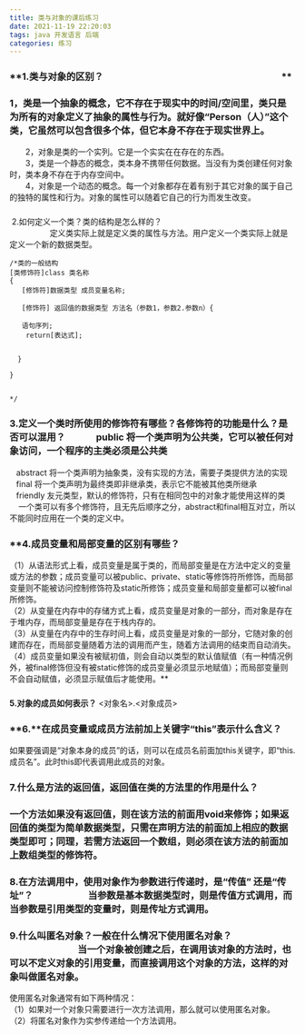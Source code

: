 ```yaml
---
title: 类与对象的课后练习
date: 2021-11-19 22:20:03
tags: java 开发语言 后端
categories: 练习
---
```


<!--more-->

### **1.类与对象的区别？                                                                                 **

### 1，类是一个抽象的概念，它不存在于现实中的时间/空间里，类只是为所有的对象定义了抽象的属性与行为。就好像“Person（人）”这个类，它虽然可以包含很多个体，但它本身不存在于现实世界上。  
　　2，对象是类的一个实列。它是一个实实在在存在的东西。  
　　3，类是一个静态的概念，类本身不携带任何数据。当没有为类创建任何对象时，类本身不存在于内存空间中。  
　　4，对象是一个动态的概念。每一个对象都存在着有别于其它对象的属于自己的独特的属性和行为。对象的属性可以随着它自己的行为而发生改变。

###   
 2.如何定义一个类？类的结构是怎么样的？                                                                              定义类实际上就是定义类的属性与方法。用户定义一个类实际上就是定义一个新的数据类型。

```
/*类的一般结构
[类修饰符]class 类名称
{
   [修饰符]数据类型 成员变量名称;

   [修饰符] 返回值的数据类型 方法名（参数1，参数2.参数n）{
   
   语句序列;
    return[表达式];
  
 
  }

}


*/
```

### 3.定义一个类时所使用的修饰符有哪些？各修饰符的功能是什么？是否可以混用？              public 将一个类声明为公共类，它可以被任何对象访问，一个程序的主类必须是公共类  
   abstract 将一个类声明为抽象类，没有实现的方法，需要子类提供方法的实现  
   final 将一个类声明为最终类即非继承类，表示它不能被其他类所继承  
   friendly 友元类型，默认的修饰符，只有在相同包中的对象才能使用这样的类  
    一个类可以有多个修饰符，且无先后顺序之分，abstract和final相互对立，所以不能同时应用在一个类的定义中。

### **4.成员变量和局部变量的区别有哪些？  
（1）从语法形式上看，成员变量是属于类的，而局部变量是在方法中定义的变量或方法的参数；成员变量可以被public、private、static等修饰符所修饰，而局部变量则不能被访问控制修饰符及static所修饰；成员变量和局部变量都可以被final所修饰。  
（2）从变量在内存中的存储方式上看，成员变量是对象的一部分，而对象是存在于堆内存，而局部变量是存在于栈内存的。  
（3）从变量在内存中的生存时间上看，成员变量是对象的一部分，它随对象的创建而存在，而局部变量随着方法的调用而产生，随着方法调用的结束而自动消失。  
（4）成员变量如果没有被赋初值，则会自动以类型的默认值赋值（有一种情况例外，被final修饰但没有被static修饰的成员变量必须显示地赋值）；而局部变量则不会自动赋值，必须显示赋值后才能使用。**

###   
**5.对象的成员如何表示？** \<对象名>.\<对象成员>

### **6.**在成员变量或成员方法前加上关键字“this”表示什么含义？  
如果要强调是“对象本身的成员”的话，则可以在成员名前面加this关键字，即“this.成员名”。此时this即代表调用此成员的对象。

### 7.什么是方法的返回值，返回值在类的方法里的作用是什么？

### 一个方法如果没有返回值，则在该方法的前面用void来修饰；如果返回值的类型为简单数据类型，只需在声明方法的前面加上相应的数据类型即可；同理，若需方法返回一个数组，则必须在该方法的前面加上数组类型的修饰符。

### 8.在方法调用中，使用对象作为参数进行传递时，是“传值” 还是“传址”？                         当参数是基本数据类型时，则是传值方式调用，而当参数是引用类型的变量时，则是传址方式调用。

### 9.什么叫匿名对象？一般在什么情况下使用匿名对象？                                                           当一个对象被创建之后，在调用该对象的方法时，也可以不定义对象的引用变量，而直接调用这个对象的方法，这样的对象叫做匿名对象。  
使用匿名对象通常有如下两种情况：  
（1）如果对一个对象只需要进行一次方法调用，那么就可以使用匿名对象。  
（2）将匿名对象作为实参传递给一个方法调用。